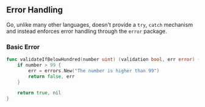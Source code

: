 ## Error Handling

Go, unlike many other languages, doesn't provide a `try`, `catch` mechanism and instead enforces error handling through the `error` package.

### Basic Error

```go
func validateIfBelowHundred(number uint) (validation bool, err error) {
    if number > 99 {
        err = errors.New("The number is higher than 99")
        return false, err
    }

    return true, nil
}
```
